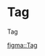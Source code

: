 <script lang="ts" setup>
import Tag from '@cypress-design/vue-tag'
</script>

# Tag

<DemoWrapper>
	<Tag color="jade" class="px-[8px]">Tag</Tag>
</DemoWrapper>

[figma::Tag](https://www.figma.com/file/1WJ3GVQyMV5e7xVxPg3yID/Design-System%2C-v1.x---%40latest?node-id=1950-2659&t=XOxzeAZJ0mBFwEHV-4)
